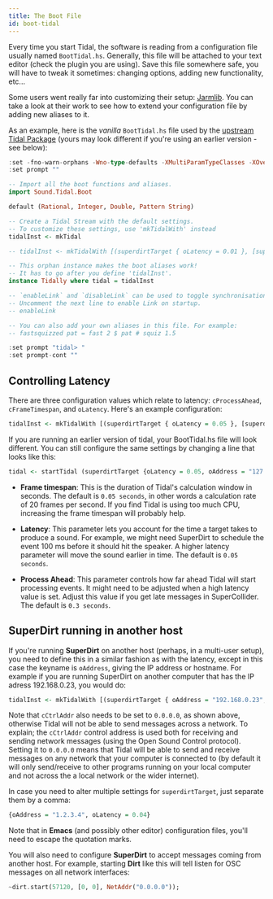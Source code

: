 ```yaml
---
title: The Boot File 
id: boot-tidal
---
```


Every time you start Tidal, the software is reading from a configuration file usually named `BootTidal.hs`. Generally, this file will be attached to your text editor (check the plugin you are using). Save this file somewhere safe, you will have to tweak it sometimes: changing options, adding new functionality, etc...

Some users went really far into customizing their setup: [Jarmlib](https://github.com/jarmitage/jarmlib). You can take a look at their work to see how to extend your configuration file by adding new aliases to it.

As an example, here is the *vanilla* `BootTidal.hs` file used by the [upstream Tidal Package](https://github.com/tidalcycles/Tidal/blob/v1.10.0/BootTidal.hs) (yours may look different if you're using an earlier version - see below):
```haskell
:set -fno-warn-orphans -Wno-type-defaults -XMultiParamTypeClasses -XOverloadedStrings
:set prompt ""

-- Import all the boot functions and aliases.
import Sound.Tidal.Boot

default (Rational, Integer, Double, Pattern String)

-- Create a Tidal Stream with the default settings.
-- To customize these settings, use 'mkTidalWith' instead
tidalInst <- mkTidal

-- tidalInst <- mkTidalWith [(superdirtTarget { oLatency = 0.01 }, [superdirtShape])] (defaultConfig {cFrameTimespan = 1/50, cProcessAhead = 1/20})

-- This orphan instance makes the boot aliases work!
-- It has to go after you define 'tidalInst'.
instance Tidally where tidal = tidalInst

-- `enableLink` and `disableLink` can be used to toggle synchronisation using the Link protocol.
-- Uncomment the next line to enable Link on startup.
-- enableLink

-- You can also add your own aliases in this file. For example:
-- fastsquizzed pat = fast 2 $ pat # squiz 1.5

:set prompt "tidal> "
:set prompt-cont ""
```

## Controlling Latency

There are three configuration values which relate to latency: `cProcessAhead`, `cFrameTimespan`, and `oLatency`. Here's an example configuration:

```haskell
tidalInst <- mkTidalWith [(superdirtTarget { oLatency = 0.05 }, [superdirtShape])] (defaultConfig {cFrameTimespan = 1/20, cProcessAhead = 3/10})
```

If you are running an earlier version of tidal, your BootTidal.hs file will look different. You can still configure the same settings by changing a line that looks like this:

```hs
tidal <- startTidal (superdirtTarget {oLatency = 0.05, oAddress = "127.0.0.1", oPort = 57120}) (defaultConfig {cVerbose = True, cFrameTimespan = 1/20, cProcessAhead = 3/10})
```

* **Frame timespan**: This is the duration of Tidal's calculation window in seconds. The default is `0.05 seconds`, in other words a calculation rate of 20 frames per second. If you find Tidal is using too much CPU, increasing the frame timespan will probably help. 

*  **Latency**: This parameter lets you account for the time a target takes to produce a sound. For example, we might need SuperDirt to schedule the event 100 ms before it should hit the speaker. A higher latency parameter will move the sound earlier in time. The default is `0.05 seconds`.

* **Process Ahead**: This parameter controls how far ahead Tidal will start processing events. It might need to be adjusted when a high latency value is set. Adjust this value if you get late messages in SuperCollider. The default is `0.3 seconds`.

## SuperDirt running in another host

If you're running **SuperDirt** on another host (perhaps, in a multi-user setup), you need to define this in a similar fashion as with the latency, except in this case the keyname is `oAddress`, giving the IP address or hostname. For example if you are running SuperDirt on another computer that has the IP adress 192.168.0.23, you would do:

```haskell
tidalInst <- mkTidalWith [(superdirtTarget { oAddress = "192.168.0.23", oPort = 57120 }, [superdirtShape])] (defaultConfig {cCtrlAddr = "0.0.0.0"})
```
Note that `cCtrlAddr` also needs to be set to `0.0.0.0`, as shown above, otherwise Tidal will not be able to send messages across a network. To explain; the `cCtrlAddr` control address is used both for receiving and sending network messages (using the Open Sound Control protocol). Setting it to `0.0.0.0` means that Tidal will be able to send and receive messages on any network that your computer is connected to (by default it will only send/receive to other programs running on your local computer and not across the a local network or the wider internet).

In case you need to alter multiple settings for `superdirtTarget`, just separate them by a comma:
```haskell
{oAddress = "1.2.3.4", oLatency = 0.04}
```

Note that in **Emacs** (and possibly other editor) configuration files, you'll need to escape the quotation marks.

You will also need to configure **SuperDirt** to accept messages coming from another host. For example, starting **Dirt** like this will tell listen for OSC messages on all network interfaces:

```haskell
~dirt.start(57120, [0, 0], NetAddr("0.0.0.0"));
```
